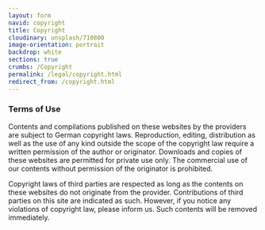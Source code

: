 ```yaml
---
layout: form
navid: copyright
title: Copyright
cloudinary: unsplash/710800
image-orientation: portrait
backdrop: white
sections: true
crumbs: /Copyright
permalink: /legal/copyright.html
redirect_from: /copyright.html
---
```


<section class="dark-grey"><h3>Terms of Use</h3></section>
<section class="white">
<p>Contents and compilations published on these websites by the providers are
subject to German copyright laws. Reproduction, editing, distribution as well as
the use of any kind outside the scope of the copyright law require a written
permission of the author or originator. Downloads and copies of these websites
are permitted for private use only. The commercial use of our contents without
permission of the originator is prohibited.</p>

<p>Copyright laws of third parties are respected as long as the contents on these
websites do not originate from the provider. Contributions of third parties on
this site are indicated as such. However, if you notice any violations of
copyright law, please inform us. Such contents will be removed immediately.</p>
</section>
